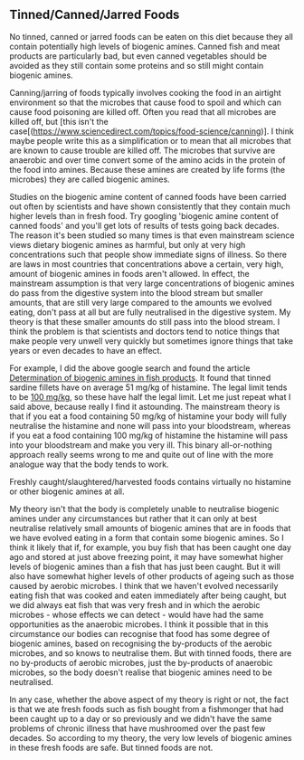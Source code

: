<a name="tinned"></a>
## Tinned/Canned/Jarred Foods

No tinned, canned or jarred foods can be eaten on this diet because they all contain potentially high levels of biogenic amines. Canned fish and meat products are particularly bad, but even canned vegetables should be avoided as they still contain some proteins and so still might contain biogenic amines.

Canning/jarring of foods typically involves cooking the food in an airtight environment so that the microbes that cause food to spoil and which can cause food poisoning are killed off. Often you read that all microbes are killed off, but [this isn't the case[(https://www.sciencedirect.com/topics/food-science/canning)]. I think maybe people write this as a simplification or to mean that all microbes that are known to cause trouble are killed off. The microbes that survive are anaerobic and over time convert some of the amino acids in the protein of the food into amines. Because these amines are created by life forms (the microbes) they are called biogenic amines. 

Studies on the biogenic amine content of canned foods have been carried out often by scientists and have shown consistently that they contain much higher levels than in fresh food. Try googling 'biogenic amine content of canned foods' and you'll get lots of results of tests going back decades. The reason it's been studied so many times is that even mainstream science views dietary biogenic amines as harmful, but only at very high concentrations such that people show immediate signs of illness. So there are laws in most countries that concentrations above a certain, very high, amount of biogenic amines in foods aren't allowed. In effect, the mainstream assumption is that very large concentrations of biogenic amines do pass from the digestive system into the blood stream but smaller amounts, that are still very large compared to the amounts we evolved eating, don't pass at all but are fully neutralised in the digestive system. My theory is that these smaller amounts do still pass into the blood stream. I think the problem is that scientists and doctors tend to notice things that make people very unwell very quickly but sometimes ignore things that take years or even decades to have an effect.

For example, I did the above google search and found the article [Determination of biogenic amines in fish products](https://www.researchgate.net/publication/282351179_Determination_of_biogenic_amines_in_fish_products). It found that tinned sardine fillets have on average 51 mg/kg of histamine. The legal limit tends to be [100 mg/kg](https://www.fsai.ie/faq/histamine_fish.html), so these have half the legal limit. Let me just repeat what I said above, because really I find it astounding. The mainstream theory is that if you eat a food containing 50 mg/kg of histamine your body will fully neutralise the histamine and none will pass into your bloodstream, whereas if you eat a food containing 100 mg/kg of histamine the histamine will pass into your bloodstream and make you very ill. This binary all-or-nothing approach really seems wrong to me and quite out of line with the more analogue way that the body tends to work.

Freshly caught/slaughtered/harvested foods contains virtually no histamine or other biogenic amines at all. 

My theory isn't that the body is completely unable to neutralise biogenic amines under any circumstances but rather that it can only at best neutralise relatively small amounts of biogenic amines that are in foods that we have evolved eating in a form that contain some biogenic amines. So I think it likely that if, for example, you buy fish that has been caught one day ago and stored at just above freezing point, it may have somewhat higher levels of biogenic amines than a fish that has just been caught. But it will also have somewhat higher levels of other products of ageing such as those caused by aerobic microbes. I think that we haven't evolved necessarily eating fish that was cooked and eaten immediately after being caught, but we did always eat fish that was very fresh and in which the aerobic microbes - whose effects we can detect - would have had the same opportunities as the anaerobic microbes. I think it possible that in this circumstance our bodies can recognise that food has some degree of biogenic amines, based on recognising the by-products of the aerobic microbes, and so knows to neutralise them. But with tinned foods, there are no by-products of aerobic microbes, just the by-products of anaerobic microbes, so the body doesn't realise that biogenic amines need to be neutralised.

In any case, whether the above aspect of my theory is right or not, the fact is that we ate fresh foods such as fish bought from a fishmonger that had been caught up to a day or so previously and we didn't have the same problems of chronic illness that have mushroomed over the past few decades. So according to my theory, the very low levels of biogenic amines in these fresh foods are safe. But tinned foods are not.
